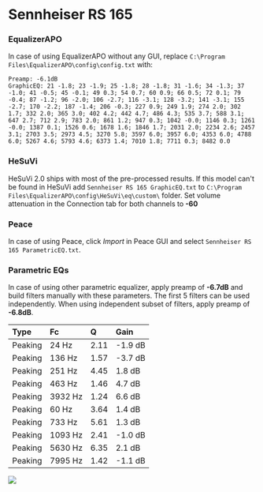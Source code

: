 # Sennheiser RS 165

### EqualizerAPO
In case of using EqualizerAPO without any GUI, replace `C:\Program Files\EqualizerAPO\config\config.txt`
with:
```
Preamp: -6.1dB
GraphicEQ: 21 -1.8; 23 -1.9; 25 -1.8; 28 -1.8; 31 -1.6; 34 -1.3; 37 -1.0; 41 -0.5; 45 -0.1; 49 0.3; 54 0.7; 60 0.9; 66 0.5; 72 0.1; 79 -0.4; 87 -1.2; 96 -2.0; 106 -2.7; 116 -3.1; 128 -3.2; 141 -3.1; 155 -2.7; 170 -2.2; 187 -1.4; 206 -0.3; 227 0.9; 249 1.9; 274 2.0; 302 1.7; 332 2.0; 365 3.0; 402 4.2; 442 4.7; 486 4.3; 535 3.7; 588 3.1; 647 2.7; 712 2.9; 783 2.0; 861 1.2; 947 0.3; 1042 -0.0; 1146 0.3; 1261 -0.0; 1387 0.1; 1526 0.6; 1678 1.6; 1846 1.7; 2031 2.0; 2234 2.6; 2457 3.1; 2703 3.5; 2973 4.5; 3270 5.8; 3597 6.0; 3957 6.0; 4353 6.0; 4788 6.0; 5267 4.6; 5793 4.6; 6373 1.4; 7010 1.8; 7711 0.3; 8482 0.0
```

### HeSuVi
HeSuVi 2.0 ships with most of the pre-processed results. If this model can't be found in HeSuVi add
`Sennheiser RS 165 GraphicEQ.txt` to `C:\Program Files\EqualizerAPO\config\HeSuVi\eq\custom\` folder.
Set volume attenuation in the Connection tab for both channels to **-60**

### Peace
In case of using Peace, click *Import* in Peace GUI and select `Sennheiser RS 165 ParametricEQ.txt`.

### Parametric EQs
In case of using other parametric equalizer, apply preamp of **-6.7dB** and build filters manually
with these parameters. The first 5 filters can be used independently.
When using independent subset of filters, apply preamp of **-6.8dB**.

| Type    | Fc      |    Q | Gain    |
|:--------|:--------|:-----|:--------|
| Peaking | 24 Hz   | 2.11 | -1.9 dB |
| Peaking | 136 Hz  | 1.57 | -3.7 dB |
| Peaking | 251 Hz  | 4.45 | 1.8 dB  |
| Peaking | 463 Hz  | 1.46 | 4.7 dB  |
| Peaking | 3932 Hz | 1.24 | 6.6 dB  |
| Peaking | 60 Hz   | 3.64 | 1.4 dB  |
| Peaking | 733 Hz  | 5.61 | 1.3 dB  |
| Peaking | 1093 Hz | 2.41 | -1.0 dB |
| Peaking | 5630 Hz | 6.35 | 2.1 dB  |
| Peaking | 7995 Hz | 1.42 | -1.1 dB |

![](https://raw.githubusercontent.com/jaakkopasanen/AutoEq/master/results/rtings/rtings/Sennheiser%20RS%20165/Sennheiser%20RS%20165.png)